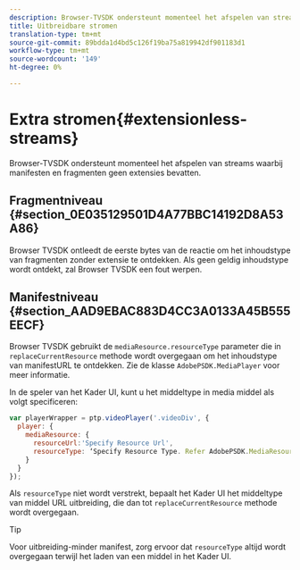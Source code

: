 ```yaml
---
description: Browser-TVSDK ondersteunt momenteel het afspelen van streams waarbij manifesten en fragmenten geen extensies bevatten.
title: Uitbreidbare stromen
translation-type: tm+mt
source-git-commit: 89bdda1d4bd5c126f19ba75a819942df901183d1
workflow-type: tm+mt
source-wordcount: '149'
ht-degree: 0%

---
```



# Extra stromen{#extensionless-streams}

Browser-TVSDK ondersteunt momenteel het afspelen van streams waarbij manifesten en fragmenten geen extensies bevatten.

## Fragmentniveau {#section_0E035129501D4A77BBC14192D8A53A86}

Browser TVSDK ontleedt de eerste bytes van de reactie om het inhoudstype van fragmenten zonder extensie te ontdekken. Als geen geldig inhoudstype wordt ontdekt, zal Browser TVSDK een fout werpen.

## Manifestniveau {#section_AAD9EBAC883D4CC3A0133A45B555EECF}

Browser TVSDK gebruikt de `mediaResource.resourceType` parameter die in `replaceCurrentResource` methode wordt overgegaan om het inhoudstype van manifestURL te ontdekken. Zie de klasse `AdobePSDK.MediaPlayer` voor meer informatie.

In de speler van het Kader UI, kunt u het middeltype in media middel als volgt specificeren:

```js
var playerWrapper = ptp.videoPlayer('.videoDiv', { 
  player: { 
    mediaResource: { 
      resourceUrl:'Specify Resource Url', 
      resourceType: ‘Specify Resource Type. Refer AdobePSDK.MediaResourceType' 
    } 
  } 
}); 
```

Als `resourceType` niet wordt verstrekt, bepaalt het Kader UI het middeltype van middel URL uitbreiding, die dan tot `replaceCurrentResource` methode wordt overgegaan.

>[!TIP]
>
>Voor uitbreiding-minder manifest, zorg ervoor dat `resourceType` altijd wordt overgegaan terwijl het laden van een middel in het Kader UI.

